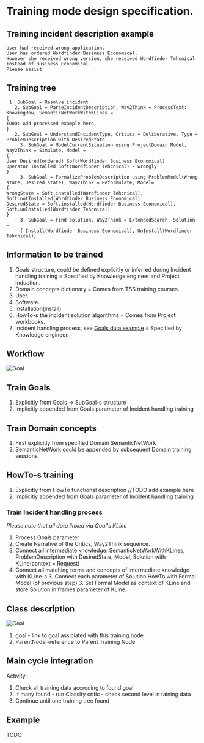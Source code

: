 # Training mode design specification.

## Training incident description example
```
User had received wrong application.
User has ordered Wordfinder Business Economical.
However she received wrong version, she received Wordfinder Tehcnical instead of Business Economical.
Please assist
```

## <a name="Training_tree">Training tree</a>
```
 1. SubGoal = Resolve incident
   2. SubGoal = ParseIncidentDescription, Way2Think = ProcessText: KnowingHow, SemanticNetWorkWithKLines =
{
TODO: Add processed example here.
}
   2. SubGoal = UnderstandIncidentType, Critics = Deliberative, Type = ProblemDescription with DesiredState
     3. SubGoal = ModelCurrentSituation using ProjectDomain Model, Way2Think = Simulate, Model =
{
User Desired(ordered) Soft(Wordfinder Business Economical)
Operator Installed Soft(Wordfinder Tehcnical) - wrongly
}
     3. SubGoal = FormalizeProblemDescription using ProblemModel(Wrong state, Desired state), Way2Think = Reformulate, Model=
{
WrongState = Soft.installed(Wordfinder Tehcnical), Soft.notInstalled(Wordfinder Business Economical)
DesiredState = Soft.installed(Wordfinder Business Economical), Soft.unInstalled(Wordfinder Tehcnical)
}
     3. SubGoal = Find solution, Way2Think = ExtendedSearch, Solution =
     { Install(Wordfinder Business Economical), UnInstall(Wordfinder Tehcnical)}
```

## Information to be trained

 1. Goals structure, could be defined explicitly or inferred during Incident handling training = Specified by Knowledge engineer and Project induction.
 1. Domain concepts dictionary = Comes from TSS training courses.
   2. User.
   2. Software.
   2. Installation(install).
 1. HowTo-s the incident solution algorithms = Comes from Project workbooks.
 1. Incident handling process, see [Goals data example](training.md#Goals_data_example) = Specified by Knowledge engineer.

## Workflow

![Goal](https://github.com/menta/menta-0.3/raw/master/doc/informal/uml/images/GoalConceptClass.png)

## Train Goals

 1. Explicitly from Goals -> SubGoal-s structure
 1. Implicitly appended from Goals parameter of Incident handling training

## Train Domain concepts

 1. First explicitly from specified Domain SemanticNetWork
 1. SemanticNetWork could be appended by subsequent Domain training sessions.

## HowTo-s training

 1. Explicitly from HowTo functional description //TODO add example here
 1. Implicitly appended from Goals parameter of Incident handling training

### Train Incident handling process
_Please note that all data linked via Goal's KLine_

 1. Process Goals parameter
   2. Create Narrative of the Critics, Way2Think sequence.
   2. Connect all intermediate knowledge: SemanticNetWorkWithKLines, ProblemDescription with DesiredState, Model, Solution
   with KLine(context = Request)
   2. Connect all matching terms and concepts of intermediate knowledge with KLine-s
     3. Connect each parameter of Solution HowTo with Formal Model (of previous step)
     3. Set Formal Model as context of KLine and store Solution in frames parameter of KLine.

## Class description

![Goal](https://github.com/menta/menta-0.3/blob/master/doc/informal/uml/images/Training.png?raw=true)

 1. goal - link to goal assiciated with this training node
 1. ParentNode -reference to Parent Training Node 


## Main cycle integration

Activity:
 1. Check all training data accroding to found goal
 1. If many found - run Classify critic - check second level in taining data
 1. Continue until one training tree found

## Example
TODO